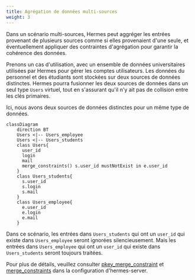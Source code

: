 ```yaml
---
title: Agrégation de données multi-sources
weight: 3
---
```


Dans un scénario multi-sources, Hermes peut aggréger les entrées provenant de plusieurs sources comme si elles provenaient d'une seule, et éventuellement appliquer des contraintes d'agrégation pour garantir la cohérence des données.

Prenons un cas d'utilisation, avec un ensemble de données universitaires utilisées par Hermes pour gérer les comptes utilisateurs. Les données du personnel et des étudiants sont stockées sur deux sources de données distinctes. Hermes pourra fusionner les deux sources de données dans un seul type `Users` virtuel, tout en s'assurant qu'il n'y ait pas de collision entre les clés primaires.

Ici, nous avons deux sources de données distinctes pour un même type de données.

```mermaid
classDiagram
    direction BT
    Users <|-- Users_employee
    Users <|-- Users_students
    class Users{
      user_id
      login
      mail
      merge_constraints() s.user_id mustNotExist in e.user_id
    }
    class Users_students{
      s.user_id
      s.login
      s.mail
    }
    class Users_employee{
      e.user_id
      e.login
      e.mail
    }
```

Dans ce scénario, les entrées dans `Users_students` qui ont un `user_id` qui existe dans `Users_employee` seront ignorées silencieusement.
Mais les entrées dans `Users_employee` qui ont un `user_id` qui existe dans `Users_students` seront toujours traitées.

Pour plus de détails, veuillez consulter [pkey_merge_constraint](/setup/configuration/hermes-server/#hermes-server.datamodel.data-type-name.sources.datasource-name.pkey_merge_constraint) et [merge_constraints](/setup/configuration/hermes-server/#hermes-server.datamodel.data-type-name.sources.datasource-name.merge_constraints) dans la configuration d'hermes-server.
